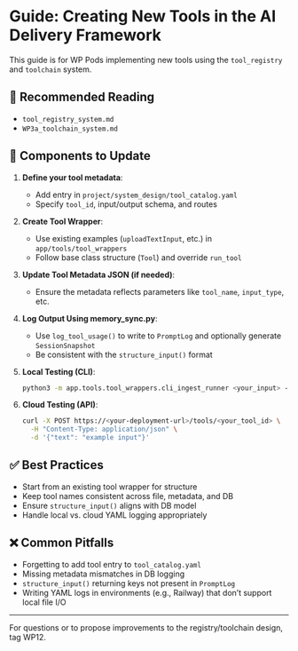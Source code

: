 # Guide: Creating New Tools in the AI Delivery Framework

This guide is for WP Pods implementing new tools using the `tool_registry` and `toolchain` system.

## 📘 Recommended Reading
- `tool_registry_system.md`
- `WP3a_toolchain_system.md`

## 🧩 Components to Update
1. **Define your tool metadata**:
   - Add entry in `project/system_design/tool_catalog.yaml`
   - Specify `tool_id`, input/output schema, and routes

2. **Create Tool Wrapper**:
   - Use existing examples (`uploadTextInput`, etc.) in `app/tools/tool_wrappers`
   - Follow base class structure (`Tool`) and override `run_tool`

3. **Update Tool Metadata JSON (if needed)**:
   - Ensure the metadata reflects parameters like `tool_name`, `input_type`, etc.

4. **Log Output Using memory_sync.py**:
   - Use `log_tool_usage()` to write to `PromptLog` and optionally generate `SessionSnapshot`
   - Be consistent with the `structure_input()` format

5. **Local Testing (CLI)**:
   ```bash
   python3 -m app.tools.tool_wrappers.cli_ingest_runner <your_input> --type <your_tool_id>
   ```

6. **Cloud Testing (API)**:
   ```bash
   curl -X POST https://<your-deployment-url>/tools/<your_tool_id> \
     -H "Content-Type: application/json" \
     -d '{"text": "example input"}'
   ```

## ✅ Best Practices
- Start from an existing tool wrapper for structure
- Keep tool names consistent across file, metadata, and DB
- Ensure `structure_input()` aligns with DB model
- Handle local vs. cloud YAML logging appropriately

## ❌ Common Pitfalls
- Forgetting to add tool entry to `tool_catalog.yaml`
- Missing metadata mismatches in DB logging
- `structure_input()` returning keys not present in `PromptLog`
- Writing YAML logs in environments (e.g., Railway) that don’t support local file I/O

---

For questions or to propose improvements to the registry/toolchain design, tag WP12.